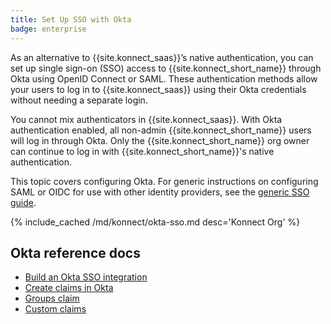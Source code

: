 ```yaml
---
title: Set Up SSO with Okta
badge: enterprise
---
```



As an alternative to {{site.konnect_saas}}’s native authentication, you can set up single sign-on (SSO) access to {{site.konnect_short_name}} through Okta using OpenID Connect or SAML. These authentication methods allow your users to log in to {{site.konnect_saas}} using their Okta credentials without needing a separate login. 

You cannot mix authenticators in {{site.konnect_saas}}. With Okta authentication enabled, all non-admin {{site.konnect_short_name}} users will log in through Okta. Only the {{site.konnect_short_name}} org owner can continue to log in with {{site.konnect_short_name}}'s native authentication.

This topic covers configuring Okta. For generic instructions on configuring SAML or OIDC for use with other identity providers, see the [generic SSO guide](/konnect/org-management/sso/).

{% include_cached /md/konnect/okta-sso.md desc='Konnect Org' %}

## Okta reference docs
* [Build an Okta SSO integration](https://developer.okta.com/docs/guides/build-sso-integration/openidconnect/overview/)
* [Create claims in Okta](https://developer.okta.com/docs/guides/customize-authz-server/create-claims/)
* [Groups claim](https://developer.okta.com/docs/guides/customize-tokens-groups-claim/add-groups-claim-custom-as/)
* [Custom claims](https://developer.okta.com/docs/guides/customize-tokens-returned-from-okta/add-custom-claim/) 
